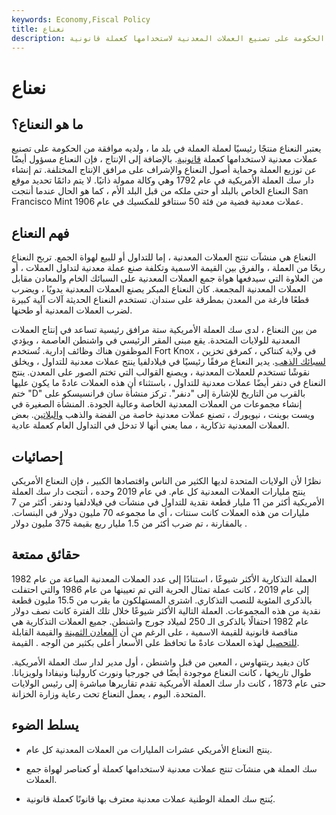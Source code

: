 ```yaml
---
keywords: Economy,Fiscal Policy
title: نعناع
description: يعتبر النعناع المنتج الرئيسي لعملة العملة المعدنية لدولة ما ولديه موافقة الحكومة على تصنيع العملات المعدنية لاستخدامها كعملة قانونية.
---
```


# نعناع
## ما هو النعناع؟

يعتبر النعناع منتجًا رئيسيًا لعملة العملة في بلد ما ، ولديه موافقة من الحكومة على تصنيع عملات معدنية لاستخدامها كعملة [قانونية](/legal-tender). بالإضافة إلى الإنتاج ، فإن النعناع مسؤول أيضًا عن توزيع العملة وحماية أصول النعناع والإشراف على مرافق الإنتاج المختلفة. تم إنشاء دار سك العملة الأمريكية في عام 1792 وهي وكالة ممولة ذاتيًا. لا يتم دائمًا تحديد موقع النعناع الخاص بالبلد أو حتى ملكه من قبل البلد الأم ، كما هو الحال عندما أنتجت San Francisco Mint عملات معدنية فضية من فئة 50 سنتافو للمكسيك في عام 1906.

## فهم النعناع

النعناع هي منشآت تنتج العملات المعدنية ، إما للتداول أو للبيع لهواة الجمع. تربح النعناع ربحًا من العملة ، والفرق بين القيمة الاسمية وتكلفة صنع عملة معدنية لتداول العملات ، أو من العلاوة التي سيدفعها هواة جمع العملات المعدنية على السبائك الخام والمعادن مقابل العملات المعدنية المجمعة. كان النعناع المبكر يصنع العملات المعدنية يدويًا ، ويضرب قطعًا فارغة من المعدن بمطرقة على سندان. تستخدم النعناع الحديثة آلات آلية كبيرة لضرب العملات المعدنية أو طحنها.

من بين النعناع ، لدى سك العملة الأمريكية ستة مرافق رئيسية تساعد في إنتاج العملات المعدنية للولايات المتحدة. يقع مبنى المقر الرئيسي في واشنطن العاصمة ، ويؤدي الموظفون هناك وظائف إدارية. تُستخدم Fort Knox ، في ولاية كنتاكي ، كمرفق تخزين [لسبائك الذهب](/bullion). يدير النعناع مرفقًا رئيسيًا في فيلادلفيا ينتج عملات معدنية للتداول ، ويخلق نقوشًا تستخدم للعملات المعدنية ، ويصنع القوالب التي تختم الصور على المعدن. ينتج النعناع في دنفر أيضًا عملات معدنية للتداول ، باستثناء أن هذه العملات عادةً ما يكون عليها ختم "D" بالقرب من التاريخ للإشارة إلى "دنفر". تركز منشأة سان فرانسيسكو على إنشاء مجموعات من العملات المعدنية الخاصة وعالية الجودة. المنشأة الصغيرة في ويست بوينت ، نيويورك ، تصنع عملات معدنية خاصة من الفضة والذهب [والبلاتين](/platinum). بعض العملات المعدنية تذكارية ، مما يعني أنها لا تدخل في التداول العام كعملة عادية.

## إحصائيات

نظرًا لأن الولايات المتحدة لديها الكثير من الناس واقتصادها الكبير ، فإن النعناع الأمريكي ينتج مليارات العملات المعدنية كل عام. في عام 2019 وحده ، أنتجت دار سك العملة الأمريكية أكثر من 11 مليار قطعة نقدية للتداول في منشآت في فيلادلفيا ودنفر. أكثر من 7 مليارات من هذه العملات كانت سنتات ، أي ما مجموعه 70 مليون دولار في البنسات. بالمقارنة ، تم ضرب أكثر من 1.5 مليار ربع بقيمة 375 مليون دولار .

## حقائق ممتعة

العملة التذكارية الأكثر شيوعًا ، استنادًا إلى عدد العملات المعدنية المباعة من عام 1982 إلى عام 2019 ، كانت عملة تمثال الحرية التي تم تعيينها من عام 1986 والتي احتفلت بالذكرى المئوية للنصب التذكاري. اشترى المستهلكون ما يقرب من 15.5 مليون قطعة نقدية من هذه المجموعات. العملة التالية الأكثر شيوعًا خلال تلك الفترة كانت نصف دولار عام 1982 احتفالًا بالذكرى الـ 250 لميلاد جورج واشنطن. جميع العملات التذكارية هي مناقصة قانونية للقيمة الاسمية ، على الرغم من أن [المعادن الثمينة](/preciousmetal) والقيمة القابلة [للتحصيل](/collectible) لهذه العملات عادةً ما تحافظ على الأسعار أعلى بكثير من الوجه . القيمة.

كان ديفيد ريتنهاوس ، المعين من قبل واشنطن ، أول مدير لدار سك العملة الأمريكية. طوال تاريخها ، كانت النعناع موجودة أيضًا في جورجيا ونورث كارولينا ونيفادا ولويزيانا. حتى عام 1873 ، كانت دار سك العملة الأمريكية تقدم تقاريرها مباشرة إلى رئيس الولايات المتحدة. اليوم ، يعمل النعناع تحت رعاية وزارة الخزانة.

## يسلط الضوء

- ينتج النعناع الأمريكي عشرات المليارات من العملات المعدنية كل عام.

- سك العملة هي منشآت تنتج عملات معدنية لاستخدامها كعملة أو كعناصر لهواة جمع العملات.

- يُنتج سك العملة الوطنية عملات معدنية معترف بها قانونًا كعملة قانونية.


